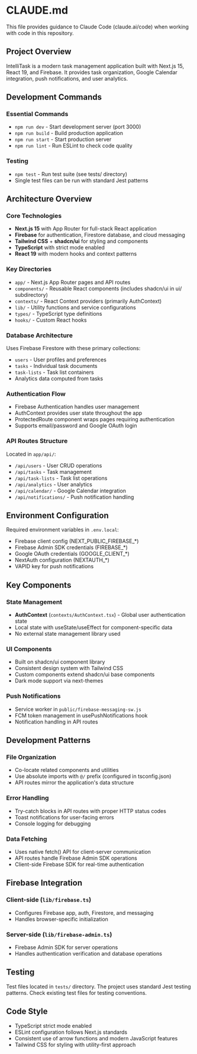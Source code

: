 # CLAUDE.md

This file provides guidance to Claude Code (claude.ai/code) when working with code in this repository.

## Project Overview

IntelliTask is a modern task management application built with Next.js 15, React 19, and Firebase. It provides task organization, Google Calendar integration, push notifications, and user analytics.

## Development Commands

### Essential Commands
- `npm run dev` - Start development server (port 3000)
- `npm run build` - Build production application
- `npm run start` - Start production server
- `npm run lint` - Run ESLint to check code quality

### Testing
- `npm test` - Run test suite (see tests/ directory)
- Single test files can be run with standard Jest patterns

## Architecture Overview

### Core Technologies
- **Next.js 15** with App Router for full-stack React application
- **Firebase** for authentication, Firestore database, and cloud messaging
- **Tailwind CSS** + **shadcn/ui** for styling and components
- **TypeScript** with strict mode enabled
- **React 19** with modern hooks and context patterns

### Key Directories
- `app/` - Next.js App Router pages and API routes
- `components/` - Reusable React components (includes shadcn/ui in ui/ subdirectory)
- `contexts/` - React Context providers (primarily AuthContext)
- `lib/` - Utility functions and service configurations
- `types/` - TypeScript type definitions
- `hooks/` - Custom React hooks

### Database Architecture
Uses Firebase Firestore with these primary collections:
- `users` - User profiles and preferences
- `tasks` - Individual task documents
- `task-lists` - Task list containers
- Analytics data computed from tasks

### Authentication Flow
- Firebase Authentication handles user management
- AuthContext provides user state throughout the app
- ProtectedRoute component wraps pages requiring authentication
- Supports email/password and Google OAuth login

### API Routes Structure
Located in `app/api/`:
- `/api/users` - User CRUD operations
- `/api/tasks` - Task management
- `/api/task-lists` - Task list operations
- `/api/analytics` - User analytics
- `/api/calendar/` - Google Calendar integration
- `/api/notifications/` - Push notification handling

## Environment Configuration

Required environment variables in `.env.local`:
- Firebase client config (NEXT_PUBLIC_FIREBASE_*)
- Firebase Admin SDK credentials (FIREBASE_*)
- Google OAuth credentials (GOOGLE_CLIENT_*)
- NextAuth configuration (NEXTAUTH_*)
- VAPID key for push notifications

## Key Components

### State Management
- **AuthContext** (`contexts/AuthContext.tsx`) - Global user authentication state
- Local state with useState/useEffect for component-specific data
- No external state management library used

### UI Components
- Built on shadcn/ui component library
- Consistent design system with Tailwind CSS
- Custom components extend shadcn/ui base components
- Dark mode support via next-themes

### Push Notifications
- Service worker in `public/firebase-messaging-sw.js`
- FCM token management in usePushNotifications hook
- Notification handling in API routes

## Development Patterns

### File Organization
- Co-locate related components and utilities
- Use absolute imports with `@/` prefix (configured in tsconfig.json)
- API routes mirror the application's data structure

### Error Handling
- Try-catch blocks in API routes with proper HTTP status codes
- Toast notifications for user-facing errors
- Console logging for debugging

### Data Fetching
- Uses native fetch() API for client-server communication
- API routes handle Firebase Admin SDK operations
- Client-side Firebase SDK for real-time authentication

## Firebase Integration

### Client-side (`lib/firebase.ts`)
- Configures Firebase app, auth, Firestore, and messaging
- Handles browser-specific initialization

### Server-side (`lib/firebase-admin.ts`)
- Firebase Admin SDK for server operations
- Handles authentication verification and database operations

## Testing

Test files located in `tests/` directory. The project uses standard Jest testing patterns. Check existing test files for testing conventions.

## Code Style

- TypeScript strict mode enabled
- ESLint configuration follows Next.js standards
- Consistent use of arrow functions and modern JavaScript features
- Tailwind CSS for styling with utility-first approach